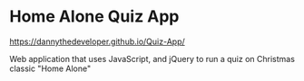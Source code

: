 # Home Alone Quiz App

https://dannythedeveloper.github.io/Quiz-App/

Web application that uses JavaScript, and jQuery to run a quiz on Christmas classic "Home Alone"
